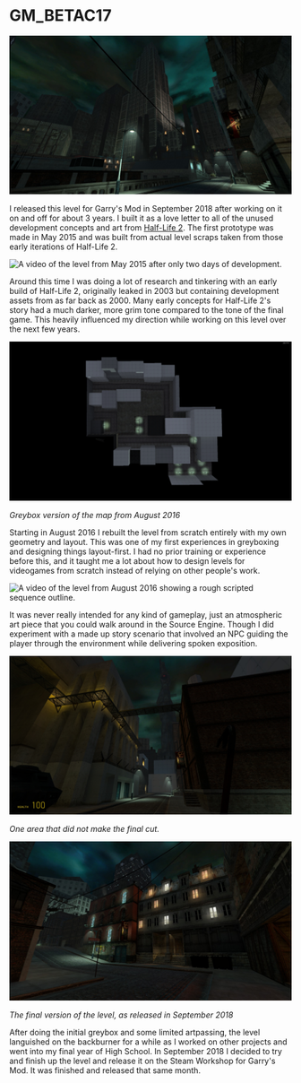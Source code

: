 
# GM_BETAC17

![A dystopian city skyline rendered in Garry's Mod.](./images/gm_betac170012.jpg)

I released this level for Garry's Mod in September 2018 after working on it on
and off for about 3 years. I built it as a love letter to all of the unused
development concepts and art from [Half-Life 2](https://store.steampowered.com/app/220/HalfLife_2/).
The first prototype was made in May 2015 and was built from actual level scraps
taken from those early iterations of Half-Life 2.

![A video of the level from May 2015 after only two days of development.](https://www.youtube.com/watch?v=H6Y9-iD_NoI)

Around this time I was doing a lot of research and tinkering with an early
build of Half-Life 2, originally leaked in 2003 but containing development
assets from as far back as 2000. Many early concepts for Half-Life 2's story
had a much darker, more grim tone compared to the tone of the final game. This
heavily influenced my direction while working on this level over the next few
years.

![Greybox version of the map from August 2016.](./images/hl2_2016-08-19_23-01-58.png)

*Greybox version of the map from August 2016*

Starting in August 2016 I rebuilt the level from scratch entirely with my own
geometry and layout. This was one of my first experiences in greyboxing and
designing things layout-first. I had no prior training or experience before
this, and it taught me a lot about how to design levels for videogames from
scratch instead of relying on other people's work.

![A video of the level from August 2016 showing a rough scripted sequence outline.](https://www.youtube.com/watch?v=tgWtcpnX2L8)

It was never really intended for any kind of gameplay, just an atmospheric art
piece that you could walk around in the Source Engine. Though I did experiment
with a made up story scenario that involved an NPC guiding the player through
the environment while delivering spoken exposition.

![One area that did not make the final cut.](./images/truecitizen_downtown2.jpg)

*One area that did not make the final cut.*

![The final version of the level, as released in September 2018.](./images/gm_betac170002.jpg)

*The final version of the level, as released in September 2018*

After doing the initial greybox and some limited artpassing, the level
languished on the backburner for a while as I worked on other projects and went
into my final year of High School. In September 2018 I decided to try and
finish up the level and release it on the Steam Workshop for Garry's Mod. It
was finished and released that same month.
